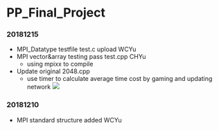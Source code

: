 # PP_Final_Project

### 20181215
- MPI_Datatype testfile test.c upload WCYu
- MPI vector&array testing pass test.cpp CHYu
	- using mpixx to compile
- Update original 2048.cpp
	- use timer to calculate average time cost by gaming and updating network
	![](https://i.imgur.com/No4K2kg.png)
### 20181210
- MPI standard structure added WCYu

